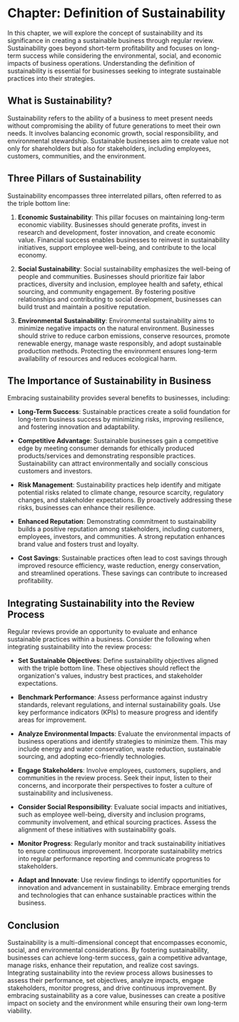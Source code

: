 Chapter: Definition of Sustainability
=====================================

In this chapter, we will explore the concept of sustainability and its significance in creating a sustainable business through regular review. Sustainability goes beyond short-term profitability and focuses on long-term success while considering the environmental, social, and economic impacts of business operations. Understanding the definition of sustainability is essential for businesses seeking to integrate sustainable practices into their strategies.

**What is Sustainability?**
---------------------------

Sustainability refers to the ability of a business to meet present needs without compromising the ability of future generations to meet their own needs. It involves balancing economic growth, social responsibility, and environmental stewardship. Sustainable businesses aim to create value not only for shareholders but also for stakeholders, including employees, customers, communities, and the environment.

**Three Pillars of Sustainability**
-----------------------------------

Sustainability encompasses three interrelated pillars, often referred to as the triple bottom line:

1. **Economic Sustainability**: This pillar focuses on maintaining long-term economic viability. Businesses should generate profits, invest in research and development, foster innovation, and create economic value. Financial success enables businesses to reinvest in sustainability initiatives, support employee well-being, and contribute to the local economy.

2. **Social Sustainability**: Social sustainability emphasizes the well-being of people and communities. Businesses should prioritize fair labor practices, diversity and inclusion, employee health and safety, ethical sourcing, and community engagement. By fostering positive relationships and contributing to social development, businesses can build trust and maintain a positive reputation.

3. **Environmental Sustainability**: Environmental sustainability aims to minimize negative impacts on the natural environment. Businesses should strive to reduce carbon emissions, conserve resources, promote renewable energy, manage waste responsibly, and adopt sustainable production methods. Protecting the environment ensures long-term availability of resources and reduces ecological harm.

**The Importance of Sustainability in Business**
------------------------------------------------

Embracing sustainability provides several benefits to businesses, including:

* **Long-Term Success**: Sustainable practices create a solid foundation for long-term business success by minimizing risks, improving resilience, and fostering innovation and adaptability.

* **Competitive Advantage**: Sustainable businesses gain a competitive edge by meeting consumer demands for ethically produced products/services and demonstrating responsible practices. Sustainability can attract environmentally and socially conscious customers and investors.

* **Risk Management**: Sustainability practices help identify and mitigate potential risks related to climate change, resource scarcity, regulatory changes, and stakeholder expectations. By proactively addressing these risks, businesses can enhance their resilience.

* **Enhanced Reputation**: Demonstrating commitment to sustainability builds a positive reputation among stakeholders, including customers, employees, investors, and communities. A strong reputation enhances brand value and fosters trust and loyalty.

* **Cost Savings**: Sustainable practices often lead to cost savings through improved resource efficiency, waste reduction, energy conservation, and streamlined operations. These savings can contribute to increased profitability.

**Integrating Sustainability into the Review Process**
------------------------------------------------------

Regular reviews provide an opportunity to evaluate and enhance sustainable practices within a business. Consider the following when integrating sustainability into the review process:

* **Set Sustainable Objectives**: Define sustainability objectives aligned with the triple bottom line. These objectives should reflect the organization's values, industry best practices, and stakeholder expectations.

* **Benchmark Performance**: Assess performance against industry standards, relevant regulations, and internal sustainability goals. Use key performance indicators (KPIs) to measure progress and identify areas for improvement.

* **Analyze Environmental Impacts**: Evaluate the environmental impacts of business operations and identify strategies to minimize them. This may include energy and water conservation, waste reduction, sustainable sourcing, and adopting eco-friendly technologies.

* **Engage Stakeholders**: Involve employees, customers, suppliers, and communities in the review process. Seek their input, listen to their concerns, and incorporate their perspectives to foster a culture of sustainability and inclusiveness.

* **Consider Social Responsibility**: Evaluate social impacts and initiatives, such as employee well-being, diversity and inclusion programs, community involvement, and ethical sourcing practices. Assess the alignment of these initiatives with sustainability goals.

* **Monitor Progress**: Regularly monitor and track sustainability initiatives to ensure continuous improvement. Incorporate sustainability metrics into regular performance reporting and communicate progress to stakeholders.

* **Adapt and Innovate**: Use review findings to identify opportunities for innovation and advancement in sustainability. Embrace emerging trends and technologies that can enhance sustainable practices within the business.

**Conclusion**
--------------

Sustainability is a multi-dimensional concept that encompasses economic, social, and environmental considerations. By fostering sustainability, businesses can achieve long-term success, gain a competitive advantage, manage risks, enhance their reputation, and realize cost savings. Integrating sustainability into the review process allows businesses to assess their performance, set objectives, analyze impacts, engage stakeholders, monitor progress, and drive continuous improvement. By embracing sustainability as a core value, businesses can create a positive impact on society and the environment while ensuring their own long-term viability.
